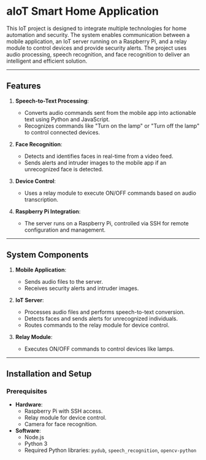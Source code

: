 # aIoT Smart Home Application

This IoT project is designed to integrate multiple technologies for home automation and security. The system enables communication between a mobile application, an IoT server running on a Raspberry Pi, and a relay module to control devices and provide security alerts. The project uses audio processing, speech recognition, and face recognition to deliver an intelligent and efficient solution.

---

## Features

1. **Speech-to-Text Processing**:
   - Converts audio commands sent from the mobile app into actionable text using Python and JavaScript.
   - Recognizes commands like "Turn on the lamp" or "Turn off the lamp" to control connected devices.

2. **Face Recognition**:
   - Detects and identifies faces in real-time from a video feed.
   - Sends alerts and intruder images to the mobile app if an unrecognized face is detected.

3. **Device Control**:
   - Uses a relay module to execute ON/OFF commands based on audio transcription.

4. **Raspberry Pi Integration**:
   - The server runs on a Raspberry Pi, controlled via SSH for remote configuration and management.

---

## System Components

1. **Mobile Application**:
   - Sends audio files to the server.
   - Receives security alerts and intruder images.

2. **IoT Server**:
   - Processes audio files and performs speech-to-text conversion.
   - Detects faces and sends alerts for unrecognized individuals.
   - Routes commands to the relay module for device control.

3. **Relay Module**:
   - Executes ON/OFF commands to control devices like lamps.

---

## Installation and Setup

### Prerequisites
- **Hardware**:
  - Raspberry Pi with SSH access.
  - Relay module for device control.
  - Camera for face recognition.
- **Software**:
  - Node.js
  - Python 3
  - Required Python libraries: `pydub`, `speech_recognition`, `opencv-python`

